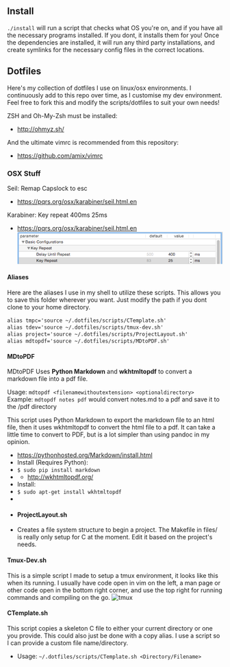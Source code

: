 ## Install
`./install` will run a script that checks what OS you're on, and if you have 
all the necessary programs installed. If you dont, it installs them for you!
Once the dependencies are installed, it will run any third party installations,
and create symlinks for the necessary config files in the correct locations.

## Dotfiles
Here's my collection of dotfiles I use on linux/osx environments.
I continuously add to this repo over time, as I customise my dev environment.
Feel free to fork this and modify the scripts/dotfiles to suit your own needs!

ZSH and Oh-My-Zsh must be installed:
- http://ohmyz.sh/

And the ultimate vimrc is recommended from this repository:
- https://github.com/amix/vimrc

### OSX Stuff
Seil: Remap Capslock to esc
- https://pqrs.org/osx/karabiner/seil.html.en

Karabiner: Key repeat 400ms 25ms
- https://pqrs.org/osx/karabiner/seil.html.en
![Karabiner Settings 400ms Delay 25ms Repeat](/img/karabinersettings.png)

#### Aliases
Here are the aliases I use in my shell to utilize these scripts. This allows you to save
this folder wherever you want. Just modify the path if you dont clone to your home
directory.
````
alias tmpc='source ~/.dotfiles/scripts/CTemplate.sh'
alias tdev='source ~/.dotfiles/scripts/tmux-dev.sh'
alias project='source ~/.dotfiles/scripts/ProjectLayout.sh'
alias mdtopdf='source ~/.dotfiles/scripts/MDtoPDF.sh'
````

#### MDtoPDF
MDtoPDF Uses **Python Markdown** and **wkhtmltopdf** to convert a markdown file into a pdf
file.

Usage: `mdtopdf <filenamewithoutextension> <optionaldirectory>`  
Example: `mdtopdf notes pdf` would convert notes.md to a pdf and save it to the /pdf
directory

This script uses Python Markdown to export the markdown file to an html file, then it uses
wkhtmltopdf to convert the html file to a pdf. It can take a little time to convert to
PDF, but is a lot simpler than using pandoc in my opinion.

* https://pythonhosted.org/Markdown/install.html
* Install (Requires Python):
* `$ sudo pip install markdown`
* * http://wkhtmltopdf.org/
* Install:
* `$ sudo apt-get install wkhtmltopdf`
*
* #### ProjectLayout.sh
* Creates a file system structure to begin a project. The Makefile in files/ is really
only setup for C at the moment. Edit it based on the project's needs.

#### Tmux-Dev.sh
This is a simple script I made to setup a tmux environment, it looks like this when its
running. I usually have code open in vim on the left, a man page or other code open in the
bottom right corner, and use the top right for running commands and compiling on the go.
![tmux](files/tmux.png)

#### CTemplate.sh
This script copies a skeleton C file to either your current directory or one you provide.
This could also just be done with a copy alias. I use a script so I can provide a custom
file name/directory.
* Usage: `~/.dotfiles/scripts/CTemplate.sh <Directory/Filename>`
